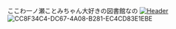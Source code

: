 ここわ一ノ瀬ことみちゃん大好きの図書館なの
[![](https://raw.githubusercontent.com/MartinHeinz/<OWNER>/<OWNER>/readme_header.png "Header")](https://some-url.dev/)![CC8F34C4-DC67-4A08-B281-EC4CD83E1EBE](https://user-images.githubusercontent.com/101381589/157864640-b5aa65ce-6e3c-46ce-8129-fbee0f364acb.png)
